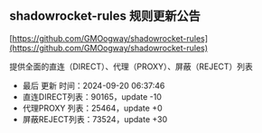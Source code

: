 ## shadowrocket-rules 规则更新公告

[https://github.com/GMOogway/shadowrocket-rules](https://github.com/GMOogway/shadowrocket-rules)

提供全面的直连（DIRECT）、代理（PROXY）、屏蔽（REJECT）列表
- 最后 更新 时间：2024-09-20 06:37:46
- 直连DIRECT列表：90165，update -10
- 代理PROXY 列表：25464，update +0
- 屏蔽REJECT列表：73524，update +30